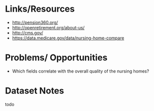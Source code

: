 # Links/Resources
 + http://pension360.org/
 + http://openretirement.org/about-us/
 + http://cms.gov/
 + https://data.medicare.gov/data/nursing-home-compare

# Problems/ Opportunities
 + Which fields correlate with the overall quality of the nursing homes?

# Dataset Notes

todo

